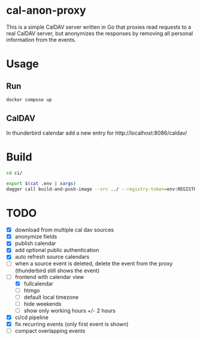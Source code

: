 # cal-anon-proxy

This is a simple CalDAV server written in Go that proxies read requests to a real CalDAV server, but anonymizes the responses by removing all personal information from the events.

# Usage

## Run

```bash
docker compose up
```

## CalDAV

In thunderbird calendar add a new entry for http://localhost:8086/caldav/

# Build

```bash
cd ci/

export $(cat .env | xargs)
dagger call build-and-push-image --src ../ --registry-token=env:REGISTRY_ACCESS_TOKEN
```


# TODO
- [x] download from multiple cal dav sources
- [x] anonymize fields
- [x] publish calendar
- [x] add optional public authentication
- [x] auto refresh source calendars
- [ ] when a source event is deleted, delete the event from the proxy (thunderbird still shows the event)
- [ ] frontend with calendar view 
    - [x] fullcalendar
    - [ ] htmgo
    - [ ] default local timezone
    - [ ] hide weekends
    - [ ] show only working hours +/- 2 hours
- [x] ci/cd pipeline
- [x] fix recurring events (only first event is shown)
- [ ] compact overlapping events
